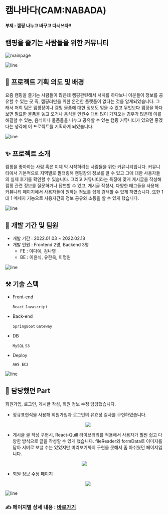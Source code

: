 # 캠나바다(CAM:NABADA)

#### 부제 : 캠핑 나누고 바꾸고 다시쓰자!!



## 캠핑을 즐기는 사람들을 위한 커뮤니티

![mainpage](https://user-images.githubusercontent.com/82032072/232197482-0f6bdcdf-114f-4ef9-846d-e8c1f7e44030.png)

![line](https://user-images.githubusercontent.com/82032072/232197445-de6d87f9-9969-4790-8eb4-ade5d724e54d.png)

## 📖 프로젝트 기획 의도 및 배경

요즘 캠핑을 즐기는 사람들이 많은데 캠핑관련해서 서치를 하다보니 이분들이 정보를 공유할 수 있는 곳 즉, 캠핑러만을 위한 온전한 플랫폼이 없다는 것을 알게되었습니다. 그래서 저희 팀은 캠핑장이나 캠핑 물품에 대한 정보도 얻을 수 있고 무엇보다 캠핑을 하다보면 필요한 물품을 놓고 오거나 음식을 인원수 대비 많이 가져오는 경우가 많은데 이를 해결할 수 있는, 음식이나 물품들을 나누고 공유할 수 있는 캠핑 커뮤니티가 있으면 좋겠다는 생각에 이 프로젝트를 기획하게 되었습니다. 



![line](https://user-images.githubusercontent.com/82032072/232197445-de6d87f9-9969-4790-8eb4-ade5d724e54d.png)

## ✨ 프로젝트 소개

캠핑을 좋아하는 사람 혹은 이제 막 시작하려는 사람들을 위한 커뮤니티입니다. 커뮤니티에서 기본적으로 지역별로 필터링해 캠핑장의 정보를 알 수 있고 그에 대한 사용자들의 실제 후기를 확인할 수 있습니다. 그리고 커뮤니티라는 특징에 맞게 게시글을 작성해 캠핑 관련 정보를 질문하거나 답변할 수 있고, 게시글 작성시, 다양한 태그들을 사용해 커뮤니티 페이지에서 사용자들이 원하는 정보를 쉽게 검색할 수 있게 하였습니다. 또한 1대 1 메세지 기능으로 사용자간의 정보 공유와 소통을 할 수 있게 했습니다.

 

![line](https://user-images.githubusercontent.com/82032072/232197445-de6d87f9-9969-4790-8eb4-ade5d724e54d.png)

## 🌿 개발 기간 및 팀원

- 개발 기간 : 2022.01.03 ~ 2022.02.18
- 개발 인원 : Frontend 2명, Backend 3명
  - FE : 이다예, 김나영
  - BE : 이윤식, 유한욱, 이명원 



![line](https://user-images.githubusercontent.com/82032072/232197445-de6d87f9-9969-4790-8eb4-ade5d724e54d.png)

## ⚒️ 기술 스택

- Front-end

  `React` `Javascript`

- Back-end

  `SpringBoot` `Gateway` 

- DB

  `MySQL` `S3`

- Deploy

  `AWS EC2` 



![line](https://user-images.githubusercontent.com/82032072/232197445-de6d87f9-9969-4790-8eb4-ade5d724e54d.png)

## 🔖 담당했던 Part

회원가입, 로그인, 게시글 작성, 회원 정보 수정 담당했습니다.

- 정규표현식을 사용해 회원가입과 로그인의 유효성 검사를 구현하였습니다.


   <div style="text-align: center;">
    <img
    src="https://user-images.githubusercontent.com/82032072/232183285-de3fd109-75f9-4757-b13d-aed338ad87ae.gif">
   </div>


- 게시글 글 작성 구현시, React-Quill 라이브러리를 적용해서 사용자가 훨씬 쉽고 다양한 방식으로 글을 작성할 수 있게 했습니다. fileReader와 formData로 이미지를 담아 서버로 보낼 수는 있었지만 미리보기까지 구현을 못해서 좀 아쉬웠던 페이지입니다.

<div style="text-align: center;">
    <img
    src="https://user-images.githubusercontent.com/82032072/232194335-79e83246-366e-43de-af4e-840735488145.gif">
   </div>



- 회원 정보 수정 페이지


  <div style="text-align: center;">
      <img
      src="https://user-images.githubusercontent.com/82032072/232194864-e9f58f2e-285c-4d20-80d8-d3124ddc91e0.gif">
  </div>


![line](https://user-images.githubusercontent.com/82032072/232197445-de6d87f9-9969-4790-8eb4-ade5d724e54d.png)

### ✍️ 페이지별 상세 내용 : [바로가기](https://www.notion.so/dayelee/b1449d4872dd4773a23d684e6c29c7a7?pvs=4)







